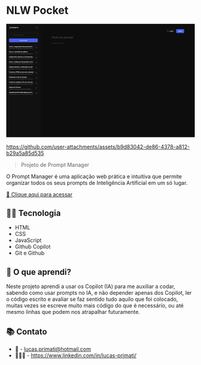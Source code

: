 # NLW Pocket 

![preview](./github/preview.png)

https://github.com/user-attachments/assets/b9d83042-de86-4378-a812-b29a5a85d535

> Projeto de Prompt Manager

O Prompt Manager é uma aplicação web prática e intuitiva que permite organizar todos os seus prompts de Inteligência Artificial em um só lugar. 

[🔗 Clique aqui para acessar](https://luprime.github.io/nlw-pocket/)

## 👨‍💻 Tecnologia

- HTML
- CSS
- JavaScript
- Github Copilot
- Git e Github

## 💭 O que aprendi?


Neste projeto aprendi a usar os Copilot (IA) para me auxiliar a codar, sabendo como usar prompts no IA, e não depender apenas dos Copilot, ler o código escrito e avaliar se faz sentido tudo aquilo que foi colocado, muitas vezes se escreve muito mais código do que é necessário, ou até mesmo linhas que podem nos atrapalhar futuramente.

## 📚 Contato

- 📧 - lucas.primati@hotmail.com
- 👨🏽‍💼 - https://www.linkedin.com/in/lucas-primati/
